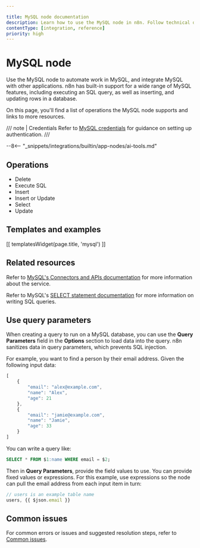 ```yaml
---

title: MySQL node documentation
description: Learn how to use the MySQL node in n8n. Follow technical documentation to integrate MySQL node into your workflows.
contentType: [integration, reference]
priority: high
---
```


# MySQL node

Use the MySQL node to automate work in MySQL, and integrate MySQL with other applications. n8n has built-in support for a wide range of MySQL features, including executing an SQL query, as well as inserting, and updating rows in a database.

On this page, you'll find a list of operations the MySQL node supports and links to more resources.

/// note | Credentials
Refer to [MySQL credentials](/integrations/builtin/credentials/mysql.md) for guidance on setting up authentication. 
///

--8<-- "_snippets/integrations/builtin/app-nodes/ai-tools.md"

## Operations

* Delete
* Execute SQL
* Insert
* Insert or Update
* Select
* Update

## Templates and examples

<!-- see https://www.notion.so/n8n/Pull-in-templates-for-the-integrations-pages-37c716837b804d30a33b47475f6e3780 -->
[[ templatesWidget(page.title, 'mysql') ]]

## Related resources

Refer to [MySQL's Connectors and APIs documentation](https://dev.mysql.com/doc/index-connectors.html) for more information about the service.

Refer to MySQL's [SELECT statement documentation](https://dev.mysql.com/doc/refman/8.4/en/select.html) for more information on writing SQL queries.

## Use query parameters

When creating a query to run on a MySQL database, you can use the **Query Parameters** field in the **Options** section to load data into the query. n8n sanitizes data in query parameters, which prevents SQL injection.

For example, you want to find a person by their email address. Given the following input data:

```js
[
    {
        "email": "alex@example.com",
        "name": "Alex",
        "age": 21 
    },
    {
        "email": "jamie@example.com",
        "name": "Jamie",
        "age": 33 
    }
]
```

You can write a query like:

```sql
SELECT * FROM $1:name WHERE email = $2;
```

Then in **Query Parameters**, provide the field values to use. You can provide fixed values or expressions. For this example, use expressions so the node can pull the email address from each input item in turn:

```js
// users is an example table name
users, {{ $json.email }} 
```

## Common issues

For common errors or issues and suggested resolution steps, refer to [Common issues](/integrations/builtin/app-nodes/n8n-nodes-base.mysql/common-issues.md).
